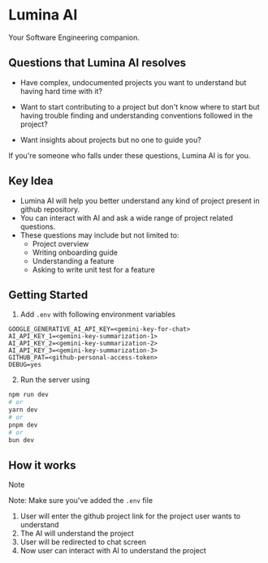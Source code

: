 # Lumina AI

Your Software Engineering companion.

## Questions that Lumina AI resolves

- Have complex, undocumented projects you want to understand but having hard time with it?

- Want to start contributing to a project but don't know where to start but having trouble finding and understanding conventions followed in the project?

- Want insights about projects but no one to guide you?

If you're someone who falls under these questions, Lumina AI is for you.

## Key Idea

- Lumina AI will help you better understand any kind of project present in github repository.
- You can interact with AI and ask a wide range of project related questions.
- These questions may include but not limited to:
  - Project overview
  - Writing onboarding guide
  - Understanding a feature
  - Asking to write unit test for a feature

## Getting Started

1. Add `.env` with following environment variables
```shell
GOOGLE_GENERATIVE_AI_API_KEY=<gemini-key-for-chat>
AI_API_KEY_1=<gemini-key-summarization-1>
AI_API_KEY_2=<gemini-key-summarization-2>
AI_API_KEY_3=<gemini-key-summarization-3>
GITHUB_PAT=<github-personal-access-token>
DEBUG=yes
```
2. Run the server using
```bash
npm run dev
# or
yarn dev
# or
pnpm dev
# or
bun dev
```

## How it works

> [!NOTE]
> Note: Make sure you've added the `.env` file

1. User will enter the github project link for the project user wants to understand 
2. The AI will understand the project
3. User will be redirected to chat screen
4. Now user can interact with AI to understand the project

